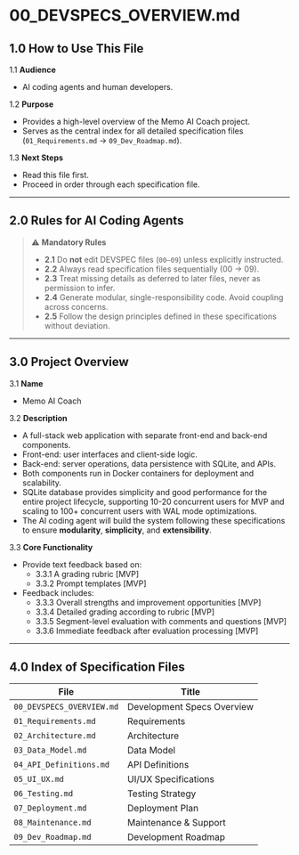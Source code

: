 # 00_DEVSPECS_OVERVIEW.md

## 1.0 How to Use This File

1.1 **Audience**
- AI coding agents and human developers.

1.2 **Purpose**
- Provides a high-level overview of the Memo AI Coach project.
- Serves as the central index for all detailed specification files (`01_Requirements.md` → `09_Dev_Roadmap.md`).

1.3 **Next Steps**
- Read this file first.
- Proceed in order through each specification file.

---

## 2.0 Rules for AI Coding Agents

> ⚠️ **Mandatory Rules**
>
> - **2.1** Do **not** edit DEVSPEC files (`00–09`) unless explicitly instructed.
> - **2.2** Always read specification files sequentially (00 → 09).
> - **2.3** Treat missing details as deferred to later files, never as permission to infer.
> - **2.4** Generate modular, single-responsibility code. Avoid coupling across concerns.
> - **2.5** Follow the design principles defined in these specifications without deviation.

---

## 3.0 Project Overview

3.1 **Name**
- Memo AI Coach

3.2 **Description**
- A full-stack web application with separate front-end and back-end components.
- Front-end: user interfaces and client-side logic.
- Back-end: server operations, data persistence with SQLite, and APIs.
- Both components run in Docker containers for deployment and scalability.
- SQLite database provides simplicity and good performance for the entire project lifecycle, supporting 10-20 concurrent users for MVP and scaling to 100+ concurrent users with WAL mode optimizations.
- The AI coding agent will build the system following these specifications to ensure **modularity**, **simplicity**, and **extensibility**.

3.3 **Core Functionality**
- Provide text feedback based on:
  - 3.3.1 A grading rubric [MVP]
  - 3.3.2 Prompt templates [MVP]
- Feedback includes:
  - 3.3.3 Overall strengths and improvement opportunities [MVP]
  - 3.3.4 Detailed grading according to rubric [MVP]
  - 3.3.5 Segment-level evaluation with comments and questions [MVP]
  - 3.3.6 Immediate feedback after evaluation processing [MVP]

---

## 4.0 Index of Specification Files

| File | Title |
| ---- | ----- |
| `00_DEVSPECS_OVERVIEW.md` | Development Specs Overview |
| `01_Requirements.md` | Requirements |
| `02_Architecture.md` | Architecture |
| `03_Data_Model.md` | Data Model |
| `04_API_Definitions.md` | API Definitions |
| `05_UI_UX.md` | UI/UX Specifications |
| `06_Testing.md` | Testing Strategy |
| `07_Deployment.md` | Deployment Plan |
| `08_Maintenance.md` | Maintenance & Support |
| `09_Dev_Roadmap.md` | Development Roadmap |

